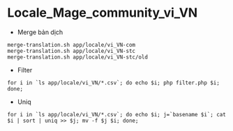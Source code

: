 Locale_Mage_community_vi_VN
===========================

- Merge bản dịch

```
merge-translation.sh app/locale/vi_VN-com
merge-translation.sh app/locale/vi_VN-stc
merge-translation.sh app/locale/vi_VN-stc/old
```

- Filter
```
for i in `ls app/locale/vi_VN/*.csv`; do echo $i; php filter.php $i; done;
```
- Uniq

```
for i in `ls app/locale/vi_VN/*.csv`; do echo $i; j=`basename $i`; cat $i | sort | uniq >> $j; mv -f $j $i; done;
```
